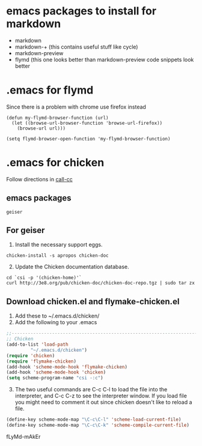 # emacs packages to install for markdown

- markdown
- markdown-+ (this contains useful stuff like cycle)
- markdown-preview
- flymd (this one looks better than markdown-preview code snippets look better

# .emacs for flymd
Since there is a problem with chrome use firefox instead
    
```emacs-lisp
(defun my-flymd-browser-function (url)
  (let ((browse-url-browser-function 'browse-url-firefox))
    (browse-url url)))

(setq flymd-browser-open-function 'my-flymd-browser-function)
```
# .emacs for chicken

Follow directions in 
[call-cc](https://wiki.call-cc.org/emacs#scheme-complete)

## emacs packages
    geiser
    
## For geiser

1. Install the necessary support eggs.

```shell
chicken-install -s apropos chicken-doc
```

2. Update the Chicken documentation database.

```shell
cd `csi -p '(chicken-home)'`
curl http://3e8.org/pub/chicken-doc/chicken-doc-repo.tgz | sudo tar zx
```

## Download chicken.el and flymake-chicken.el

1. Add these to ~/.emacs.d/chicken/
2. Add the following to your .emacs

```lisp
;;----------------------------------------------------------------------
;; Chicken
(add-to-list 'load-path
	     "~/.emacs.d/chicken")
(require 'chicken)
(require 'flymake-chicken)
(add-hook 'scheme-mode-hook 'flymake-chicken)
(add-hook 'scheme-mode-hook 'chicken)
(setq scheme-program-name "csi -:c")
```

3. The two useful commands are C-c C-l to load the file into the interpreter, and
   C-c C-z to see the interpreter window.  If you load file you might need to comment
   it out since chicken doesn't like to reload a file.
  
```lisp
(define-key scheme-mode-map "\C-c\C-l" 'scheme-load-current-file)
(define-key scheme-mode-map "\C-c\C-k" 'scheme-compile-current-file)
```
fLyMd-mAkEr